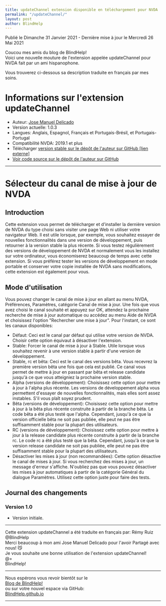 ```yaml
---
title: updateChannel extension disponible en téléchargement pour NVDA
permalink: "/updateChannel/"
layout: post
author: BlindHelp
---
```


<footer>Publié le Dimanche 31 Janvier 2021 - Dernière mise à jour le Mercredi 26 Mai 2021</footer>


Coucou mes amis du blog de BlindHelp!    
Voici une nouvelle mouture de l'extension appelée updateChannel pour NVDA fait  par un ami hispanophone.    

Vous trouverez ci-dessous sa description traduite en français par mes soins.    


# Informations sur l'extension updateChannel #

* Auteur: <span lang="es">[Jose Manuel Delicado](mailto:jm.delicado@nvda.es)</span>
* Version actuelle: 1.0.3
* Langues: Anglais, Espagnol, Français et Portugais-Brésil,  et Portugais-Portugal
* Compatibilité NVDA: 2019.1 et plus
* Télécharger [version stable sur le dépôt de l'auteur sur GitHub [lien externe]](https://nvda.es/files/get.php?file=updatechannel)
* [Voir code source sur le dépôt de l'auteur sur GitHub](https://github.com/nvda-es/updateChannel)

---

# Sélecteur du canal de mise à jour de NVDA

## Introduction

Cette extension vous permet de télécharger et d'installer la dernière version de NVDA du type choisi sans visiter une page Web ni utiliser votre navigateur Web. Il est utile lorsque, par exemple, vous souhaitez essayer de nouvelles fonctionnalités dans une version de développement, puis retourner  à la version stable la plus récente. Si vous testez régulièrement des versions de développement de NVDA et normalement vous les installez sur votre ordinateur, vous économiserez beaucoup de temps avec cette extension. Si vous préférez tester les versions de développement en mode portable et conserver votre copie installée de NVDA sans modifications, cette extension est également pour vous.

## Mode d'utilisation

Vous pouvez changer le canal de mise à jour en allant au menu NVDA, Préférences, Paramètres, catégorie Canal de mise à jour. Une fois que vous avez choisi le canal souhaité et appuyez sur OK, attendez la prochaine  recherche de mise à jour automatique ou accédez au menu Aide de NVDA et choisissez l'option "Rechercher une mise à jour". Pour l'instant, ce sont les canaux disponibles:

* Défaut: Ceci est le canal par défaut qui utilise votre version de NVDA. Choisir cette option équivaut à désactiver l'extension.
* Stable: Forcer le canal de mise à jour à Stable. Utile lorsque vous souhaitez revenir à une version stable à partir d'une version de développement.
* Stable, rc et bêta: Ceci est le canal des versions bêta. Vous recevrez la première version bêta une fois que cela est publié. Ce canal vous permet de mettre à jour en passant  par bêta et release candidate jusqu'à ce que vous atteigniez la prochaine version stable.
* Alpha (versions de développement): Choisissez cette option pour mettre à jour à l'alpha plus récente. Les versions de développement alpha vous permettent d'essayer de nouvelles fonctionnalités, mais elles sont assez instables. S'il vous plaît soyez prudent.
* Bêta (versions de développement): Choisissez cette option pour mettre à jour à la bêta plus récente construite à partir de la branche bêta. Le code bêta a été plus testé que l'alpha. Cependant, jusqu'à ce que la version officielle bêta ne soit pas publiée, elle peut ne pas être suffisamment stable pour la plupart des utilisateurs.
* RC (versions de développement): Choisissez cette option pour mettre à jour à la release candidate plus récente construite à partir de la branche rc. Le code rc a été plus testé que la bêta. Cependant, jusqu'à ce que la version  release candidate ne soit pas publiée, elle peut ne pas être suffisamment stable pour la plupart des utilisateurs.
* Désactiver les mises à jour (non recommandées): Cette option désactive le canal de mises à jour. Si vous recherchez des mises à jour, un message d'erreur s'affiche. N'oubliez pas que vous pouvez désactiver les mises à jour automatiques à partir de la catégorie Général du dialogue Paramètres. Utilisez cette option juste pour faire des tests.

## Journal des changements

### Version 1.0

* Version initiale.

---

Cette extension updateChannel a été traduite en français par: Rémy Ruiz @BlindHelp     
Merci beaucoup à mon ami <span lang="es">Jose Manuel Delicado</span> pour l'avoir Partagé avec nous! 😼    
Je vous souhaite une bonne utilisation de l'extension updateChannel!    
@+    
BlindHelp!    

---

Nous espérons vous revoir bientôt sur le      
[Blog de BlindHelp!](http://blindhelp.blogspot.fr/)                    
ou sur  votre nouvel espace via GitHub:                     
[BlindHelp.github.io](https://blindhelp.github.io)                    

---